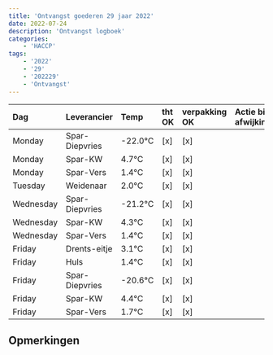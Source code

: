 ```yaml
---
title: 'Ontvangst goederen 29 jaar 2022'
date: 2022-07-24
description: 'Ontvangst logboek'
categories:
    - 'HACCP'
tags:
    - '2022'
    - '29'
    - '202229'
    - 'Ontvangst'
---
```

| Dag | Leverancier | Temp | tht OK | verpakking OK | Actie bij afwijking | Controle door |
|:---|:---|:---|:---|:---|:---|:---|
| Monday | Spar-Diepvries | -22.0°C | [x] | [x] | | DPater |
| Monday | Spar-KW | 4.7°C | [x] | [x] | | DPater |
| Monday | Spar-Vers | 1.4°C | [x] | [x] | | DPater |
| Tuesday | Weidenaar | 2.0°C | [x] | [x] | | DPater |
| Wednesday | Spar-Diepvries | -21.2°C | [x] | [x] | | WPater |
| Wednesday | Spar-KW | 4.3°C | [x] | [x] | | WPater |
| Wednesday | Spar-Vers | 1.4°C | [x] | [x] | | WPater |
| Friday | Drents-eitje | 3.1°C | [x] | [x] | | WPater |
| Friday | Huls | 1.4°C | [x] | [x] | | WPater |
| Friday | Spar-Diepvries | -20.6°C | [x] | [x] | | WPater |
| Friday | Spar-KW | 4.4°C | [x] | [x] | | WPater |
| Friday | Spar-Vers | 1.7°C | [x] | [x] | | WPater |

## Opmerkingen


